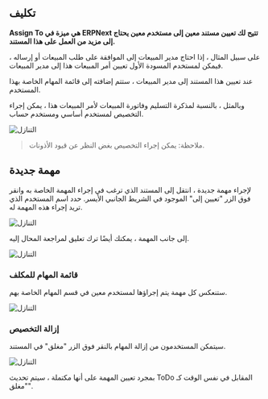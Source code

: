 ## تكليف

**Assign To هي ميزة في ERPNext تتيح لك تعيين مستند معين إلى مستخدم معين يحتاج إلى مزيد من العمل على هذا المستند.**

على سبيل المثال ، إذا احتاج مدير المبيعات إلى الموافقة على طلب المبيعات أو إرساله ، فيمكن لمستخدم المسودة الأول تعيين أمر المبيعات هذا إلى مدير المبيعات.

عند تعيين هذا المستند إلى مدير المبيعات ، ستتم إضافته إلى قائمة المهام الخاصة بهذا المستخدم.

وبالمثل ، بالنسبة لمذكرة التسليم وفاتورة المبيعات لأمر المبيعات هذا ، يمكن إجراء التخصيص لمستخدم أساسي ومستخدم حساب.

![التنازل](https://docs.erpnext.com/files/using-assignment-1.png)

> ملاحظة: يمكن إجراء التخصيص بغض النظر عن قيود الأذونات.

## مهمة جديدة

لإجراء مهمة جديدة ، انتقل إلى المستند الذي ترغب في إجراء المهمة الخاصة به وانقر فوق الزر "تعيين إلى" الموجود في الشريط الجانبي الأيسر. حدد اسم المستخدم الذي تريد إجراء هذه المهمة له.

![التنازل](https://docs.erpnext.com/files/using-assignment-2.gif)

إلى جانب المهمة ، يمكنك أيضًا ترك تعليق لمراجعة المحال إليه.

![التنازل](https://docs.erpnext.com/files/using-assignment-3.gif)

### قائمة المهام للمكلف

ستنعكس كل مهمة يتم إجراؤها لمستخدم معين في قسم المهام الخاصة بهم.

![التنازل](https://docs.erpnext.com/files/using-assignment-4.png)

### إزالة التخصيص

سيتمكن المستخدمون من إزالة المهام بالنقر فوق الزر "مغلق" في المستند.

![التنازل](https://docs.erpnext.com/files/using-assignment-5.png)

بمجرد تعيين المهمة على أنها مكتملة ، سيتم تحديث ToDo المقابل في نفس الوقت كـ "مغلق".